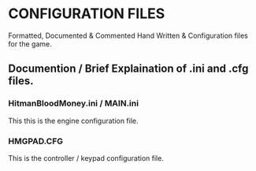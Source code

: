 # CONFIGURATION FILES

Formatted, Documented & Commented Hand Written & Configuration files for the game.

## Documention / Brief Explaination of .ini and .cfg files.

### HitmanBloodMoney.ini / MAIN.ini

This this is the engine configuration file.

### HMGPAD.CFG

This is the controller / keypad configuration file.
	

